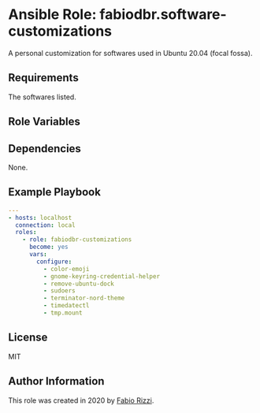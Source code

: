 Ansible Role: fabiodbr.software-customizations
=========

A personal customization for softwares used in Ubuntu 20.04 (focal fossa).

Requirements
------------

The softwares listed.

Role Variables
--------------

Dependencies
------------

None.

Example Playbook
----------------

```yaml
---
- hosts: localhost
  connection: local
  roles:
    - role: fabiodbr-customizations
      become: yes
      vars:
        configure:
          - color-emoji
          - gnome-keyring-credential-helper
          - remove-ubuntu-dock
          - sudoers
          - terminator-nord-theme
          - timedatectl
          - tmp.mount
```

License
-------

MIT

Author Information
------------------

This role was created in 2020 by [Fabio Rizzi](https://github.com/fabiodbr).
